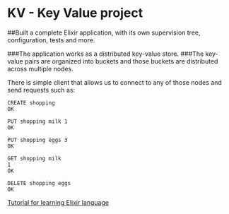 # KV - Key Value project


##Built a complete Elixir application, with its own supervision tree, configuration, tests and more.

###The application works as a distributed key-value store. 
###The key-value pairs are organized into buckets and those buckets are distributed across multiple nodes. 

There is simple client that allows us to connect to any of those nodes and send requests such as:

```
CREATE shopping
OK

PUT shopping milk 1
OK

PUT shopping eggs 3
OK

GET shopping milk
1
OK

DELETE shopping eggs
OK
```

[Tutorial for learning Elixir language](http://elixir-lang.org/getting-started/mix-otp/introduction-to-mix.html)

